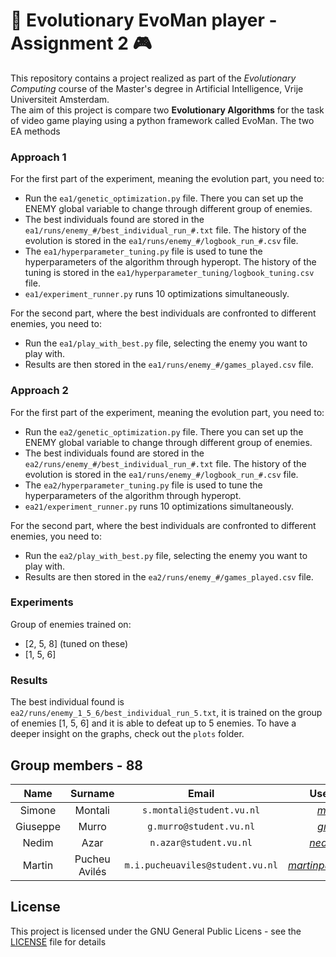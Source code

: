 # 🧬 Evolutionary EvoMan player - Assignment 2 🎮

This repository contains a project realized as part of the *Evolutionary Computing* course of the Master's degree in Artificial Intelligence, Vrije Universiteit Amsterdam.     
The aim of this project is compare two **Evolutionary Algorithms** for the task of video game playing using a python framework called EvoMan.
The two EA methods 

### Approach 1

For the first part of the experiment, meaning the evolution part, you need to:
- Run the `ea1/genetic_optimization.py` file. There you can set up the ENEMY global variable to change through different group of enemies. 
- The best individuals found are stored in the `ea1/runs/enemy_#/best_individual_run_#.txt` file. The history of the evolution is stored in the `ea1/runs/enemy_#/logbook_run_#.csv` file.
- The `ea1/hyperparameter_tuning.py` file is used to tune the hyperparameters of the algorithm through hyperopt. The history of the tuning is stored in the `ea1/hyperparameter_tuning/logbook_tuning.csv` file. 
- `ea1/experiment_runner.py` runs 10 optimizations simultaneously.
  
For the second part, where the best individuals are confronted to different enemies, you need to:
- Run the `ea1/play_with_best.py` file, selecting the enemy you want to play with. 
- Results are then stored in the `ea1/runs/enemy_#/games_played.csv` file.

### Approach 2

For the first part of the experiment, meaning the evolution part, you need to:
- Run the `ea2/genetic_optimization.py` file. There you can set up the ENEMY global variable to change through different group of enemies. 
- The best individuals found are stored in the `ea2/runs/enemy_#/best_individual_run_#.txt` file. The history of the evolution is stored in the `ea1/runs/enemy_#/logbook_run_#.csv` file.
- The `ea2/hyperparameter_tuning.py` file is used to tune the hyperparameters of the algorithm through hyperopt. 
- `ea21/experiment_runner.py` runs 10 optimizations simultaneously.
  
For the second part, where the best individuals are confronted to different enemies, you need to:
- Run the `ea2/play_with_best.py` file, selecting the enemy you want to play with. 
- Results are then stored in the `ea2/runs/enemy_#/games_played.csv` file.

### Experiments
Group of enemies trained on:
- [2, 5, 8] (tuned on these)
- [1, 5, 6]

### Results
The best individual found is `ea2/runs/enemy_1_5_6/best_individual_run_5.txt`, it is trained on the group of enemies [1, 5, 6] and it is able to defeat up to 5 enemies.
To have a deeper insight on the graphs, check out the `plots` folder.

## Group members - 88

|  Name     |  Surname  |     Email                              |    Username      |
| :-------: | :-------: | :------------------------------------: | :--------------: |
| Simone  | Montali     | `s.montali@student.vu.nl`       | [_montali_](https://github.com/montali)         |
| Giuseppe  | Murro     | `g.murro@student.vu.nl`       | [_gmurro_](https://github.com/gmurro)         |
| Nedim | Azar | `n.azar@student.vu.nl` | [_nedimazar_](https://github.com/nedimazar) |
| Martin | Pucheu  Avilés    | `m.i.pucheuaviles@student.vu.nl`      | [_martinpucheuaviles_](https://github.com/martinpucheuaviles) |


## License

This project is licensed under the GNU General Public Licens - see the [LICENSE](LICENSE) file for details

